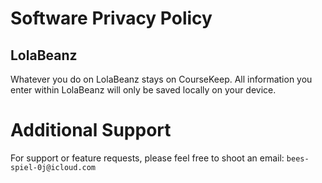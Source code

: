 # Software Privacy Policy

## LolaBeanz
Whatever you do on LolaBeanz stays on CourseKeep.  All information you enter within LolaBeanz will only be saved locally on your device.

# Additional Support

For support or feature requests, please feel free to shoot an email:
`bees-spiel-0j@icloud.com`
